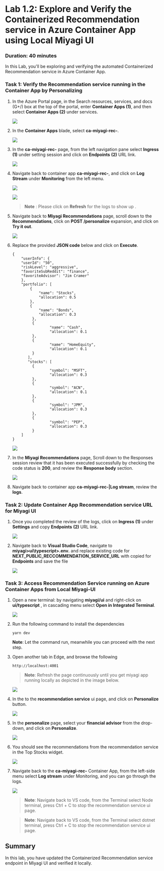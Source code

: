 # Lab 1.2: Explore and Verify the Containerized Recommendation service in Azure Container App using Local Miyagi UI

### Duration: 40 minutes

In this Lab, you'll be exploring and verifying the automated Containerized Recommendation service in Azure Container App. 
 
### Task 1: Verify the Recommendation service running in the Container App by Personalizing

1. In the Azure Portal page, in the Search resources, services, and docs (G+/) box at the top of the portal, enter **Container Apps (1)**, and then select **Container Apps (2)** under services.

   ![](./Media/container-app-select.png)

1. In the **Container Apps** blade, select **ca-miyagi-rec-<inject key="DeploymentID" enableCopy="false"/>**.

   ![](./Media/container-ca-miyagi.png)

1. In the **ca-miyagi-rec-<inject key="DeploymentID" enableCopy="false"/>** page, from the left navigation pane select **Ingress** **(1)** under setting session and click on **Endpoints** **(2)** URL link.

   ![](./Media/container-ca-ingress.png)

1. Navigate back to container app **ca-miyagi-rec-<inject key="DeploymentID" enableCopy="false"/>**, and click on **Log Stream** under **Monitoring** from the left menu.

    ![](./Media/logstream.png)
   
      ![](./Media/containerapps-logsstream.png)
   
     > **Note** : Please click on **Refresh** for the logs to show up .

1. Navigate back to **Miyagi Recommendations** page, scroll down to the **Recommendations**, click on **POST /personalize** expansion, and click on **Try it out**.

   ![](./Media/continer-recommendations.png)

1. Replace the provided **JSON code** below and click on **Execute**.

   ```
   {
       "userInfo": {
       "userId": "50",
       "riskLevel": "aggressive",
       "favoriteSubReddit": "finance",
       "favoriteAdvisor": "Jim Cramer"
       },
       "portfolio": [
           {
               "name": "Stocks",
               "allocation": 0.5
           },
           {
               "name": "Bonds",
               "allocation": 0.3
            },
            {
                    "name": "Cash",
                    "allocation": 0.1
            },
            {
                    "name": "HomeEquity",
                    "allocation": 0.1
            }
          ],
          "stocks": [
            {
                    "symbol": "MSFT",
                    "allocation": 0.3
            },
            {
                    "symbol": "ACN",
                    "allocation": 0.1
            },
            {
                    "symbol": "JPM",
                    "allocation": 0.3
            },
            {
                    "symbol": "PEP",
                    "allocation": 0.3
            }
       ]
   }
   ```

      ![](./Media/recomme-parameter-body.png)

1. In the **Miyagi Recommendations** page, Scroll down to the Responses session review that it has been executed successfully by checking the code status is **200**, and review the **Response body** section.

   ![](./Media/recommendations-parameter-output.png)

1. Navigate back to container app **ca-miyagi-rec-<inject key="DeploymentID" enableCopy="false"/>|Log stream**, review the **logs**.

### Task 2: Update Container App Recommendation service URL for Miyagi UI

1. Once you completed the review of the logs, click on **Ingress** **(1)** under **Settings** and copy **Endpoints** **(2)** URL link.

   ![](./Media/container-ca-ingress.png)

1. Navigate back to **Visual Studio Code**, navigate to **miyagi>ui\typescript>.env.** and replace existing code for **NEXT_PUBLIC_RECCOMMENDATION_SERVICE_URL** with copied for **Endpoints** and save the file 

   ![](./Media/cntr4.png)

### Task 3: Access Recommendation Service running on Azure Container Apps from Local Miyagi-UI 

1. Open a new terminal: by navigating  **miyagi/ui** and right-click on **ui/typescript** , in cascading menu select **Open in Integrated Terminal**.

   ![](./Media/image-rg-25.png)

1. Run the following command to install the dependencies
   
    ```
    yarn dev
    ```

   **Note**: Let the command run, meanwhile you can proceed with the next step.

1. Open another tab in Edge, and  browse the following

   ```
   http://localhost:4001
   ```

    > **Note**: Refresh the page continuously until you get miyagi app running locally as depicted in the image below.
                       
   ![](./Media/miyagi1.png)

1. In the to the **recommendation service** ui page, and click on **Personalize** button.

    ![](./Media/service-personalize.png)

1. In the **personalize** page, select your **financial advisor** from the drop-down, and click on **Personalize**.

   ![](./Media/financial-advisor.png)  

1. You should see the recommendations from the recommendation service in the Top Stocks widget.

   ![](./Media/financial-advisor-output.png)

1. Navigate back to the **ca-miyagi-rec-<inject key="DeploymentID" enableCopy="false"/>** Container App, from the left-side menu select **Log stream** under Monitoring, and you can go through the logs.

    ![](./Media/continer-app-logstream.png)

    > **Note**: Navigate back to VS code, from the Terminal select Node terminal, press Ctrl + C to stop the recommendation service ui page.

    > **Note**: Navigate back to VS code, from the Terminal select dotnet terminal, press Ctrl + C to stop the recommendation service ui page. 
   

## Summary

In this lab, you have updated the Containerized Recommendation service endpoint in Miyagi UI and verified it locally.
